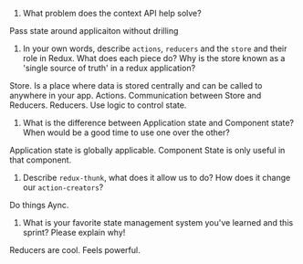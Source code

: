 1. What problem does the context API help solve?

Pass state around applicaiton without drilling

1. In your own words, describe `actions`, `reducers` and the `store` and their role in Redux. What does each piece do? Why is the store known as a 'single source of truth' in a redux application?

Store. Is a place where data is stored centrally and can be called to anywhere in your app. Actions. Communication between Store and Reducers. Reducers. Use logic to control state.

1. What is the difference between Application state and Component state? When would be a good time to use one over the other?

Application state is globally applicable. Component State is only useful in that component.

1. Describe `redux-thunk`, what does it allow us to do? How does it change our `action-creators`?

Do things Aync. 


1. What is your favorite state management system you've learned and this sprint? Please explain why!

Reducers are cool. Feels powerful.